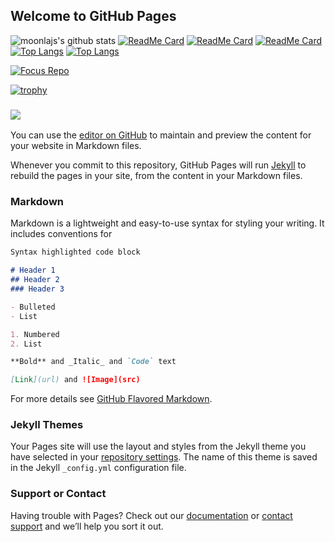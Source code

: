 ## Welcome to GitHub Pages



![moonlajs's github stats](https://github-readme-stats.vercel.app/api?username=moonlajs&show_icons=true&theme=radical)
[![ReadMe Card](https://github-readme-stats.vercel.app/api/pin/?username=moonlajs&repo=zhang-toast-npmjs)](https://github.com/anuraghazra/github-readme-stats)
[![ReadMe Card](https://github-readme-stats.vercel.app/api/pin/?username=moonlajs&repo=web)](https://github.com/anuraghazra/github-readme-stats)
[![ReadMe Card](https://github-readme-stats.vercel.app/api/pin/?username=moonlajs&repo=zScroll)](https://github.com/anuraghazra/github-readme-stats)
[![Top Langs](https://github-readme-stats.vercel.app/api/top-langs/?username=moonlajs)](https://github.com/anuraghazra/github-readme-stats)
[![Top Langs](https://github-readme-stats.vercel.app/api/top-langs/?username=moonlajs&layout=compact)](https://github.com/anuraghazra/github-readme-stats)

[![Focus Repo](https://github-readme-states.vercel.app/api/pin/?username=moonlajs&repo=zhang-toast-npmjs&show_owner=true)](https://github.com/moonlajs/zhang-toast-npmjs)



[![trophy](https://github-profile-trophy.vercel.app/?username=moonlajs)](https://github.com/moonlajs/git)



### ![](https://komarev.com/ghpvc/?username=moonlajs&color=green&style=flat-square&label=我的主页访问次数：)



You can use the [editor on GitHub](https://github.com/moonlajs/moonlajs.github.io/edit/master/README.md) to maintain and preview the content for your website in Markdown files.

Whenever you commit to this repository, GitHub Pages will run [Jekyll](https://jekyllrb.com/) to rebuild the pages in your site, from the content in your Markdown files.

### Markdown

Markdown is a lightweight and easy-to-use syntax for styling your writing. It includes conventions for

```markdown
Syntax highlighted code block

# Header 1
## Header 2
### Header 3

- Bulleted
- List

1. Numbered
2. List

**Bold** and _Italic_ and `Code` text

[Link](url) and ![Image](src)
```

For more details see [GitHub Flavored Markdown](https://guides.github.com/features/mastering-markdown/).

### Jekyll Themes

Your Pages site will use the layout and styles from the Jekyll theme you have selected in your [repository settings](https://github.com/moonlajs/moonlajs.github.io/settings). The name of this theme is saved in the Jekyll `_config.yml` configuration file.

### Support or Contact

Having trouble with Pages? Check out our [documentation](https://docs.github.com/categories/github-pages-basics/) or [contact support](https://github.com/contact) and we’ll help you sort it out.
